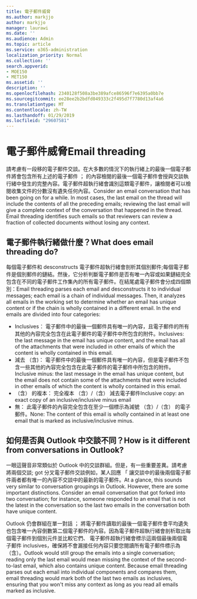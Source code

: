 ```yaml
---
title: 電子郵件威脅
ms.author: markjjo
author: markjjo
manager: laurawi
ms.date: ''
ms.audience: Admin
ms.topic: article
ms.service: o365-administration
localization_priority: Normal
ms.collection: ''
search.appverid:
- MOE150
- MET150
ms.assetid: ''
description: ''
ms.openlocfilehash: 2340128f508a3be389afce86596f7e6395a0bb7e
ms.sourcegitcommit: ee28ee2b2bdfd049333c2f495d7f7780d13af4a6
ms.translationtype: MT
ms.contentlocale: zh-TW
ms.lasthandoff: 01/29/2019
ms.locfileid: "29607581"
---
```

# <a name="email-threading"></a><span data-ttu-id="05681-102">電子郵件威脅</span><span class="sxs-lookup"><span data-stu-id="05681-102">Email threading</span></span>
<span data-ttu-id="05681-p101">請考慮有一段移的電子郵件交談。在大多數的情況下的執行緒上的最後一個電子郵件將會包含所有上述的電子郵件 ； 的內容檢閱的最後一個電子郵件會授與交談執行緒中發生的完整內容。電子郵件超執行緒會識別這類電子郵件，讓檢閱者可以檢閱收集文件的分數沒有遺失任何內容。</span><span class="sxs-lookup"><span data-stu-id="05681-p101">Consider an email conversation that has been going on for a while. In most cases, the last email on the thread will include the contents of all the preceding emails; reviewing the last email will give a complete context of the conversation that happened in the thread. Email threading identifies such emails so that reviewers can review a fraction of collected documents without losing any context.</span></span>

## <a name="what-does-email-threading-do"></a><span data-ttu-id="05681-106">電子郵件執行緒做什麼？</span><span class="sxs-lookup"><span data-stu-id="05681-106">What does email threading do?</span></span>
<span data-ttu-id="05681-p102">每個電子郵件和 desconstructs 電子郵件超執行緒會剖析其個別郵件;每個電子郵件是個別郵件的鏈結。然後，它分析判斷電子郵件是否有唯一內容或如果鏈結完全包含在不同的電子郵件工作集內的所有電子郵件。在結尾處電子郵件會分成四個類別：</span><span class="sxs-lookup"><span data-stu-id="05681-p102">Email threading parses each email and desconstructs it to individual messages; each email is a chain of individual messages. Then, it analyzes all emails in the working set to determine whether an email has unique content or if the chain is wholly contained in a different email. In the end emails are divided into four categories:</span></span>
- <span data-ttu-id="05681-110">Inclusives： 電子郵件中的最後一個郵件具有唯一的內容，且電子郵件的所有其他的內容完全包含在此電子郵件的電子郵件中所包含的附件。</span><span class="sxs-lookup"><span data-stu-id="05681-110">Inclusives: the last message in the email has unique content, and the email has all of the attachments that were included in other emails of which the content is wholly contained in this email.</span></span>
- <span data-ttu-id="05681-111">減去 （含)： 電子郵件中的最後一個郵件具有唯一的內容，但是電子郵件不包含一些其他的內容完全包含在此電子郵件的電子郵件中所包含的附件。</span><span class="sxs-lookup"><span data-stu-id="05681-111">Inclusive minus: the last message in the email has unique content, but the email does not contain some of the attachments that were included in other emails of which the content is wholly contained in this email.</span></span>
- <span data-ttu-id="05681-112">（含） 的複本： 完全複本 （含）/（含） 減去電子郵件</span><span class="sxs-lookup"><span data-stu-id="05681-112">Inclusive copy: an exact copy of an inclusive/inclusive minus email</span></span>
- <span data-ttu-id="05681-113">無： 此電子郵件的內容完全包含在至少一個標示為減號 （含）/（含） 的電子郵件。</span><span class="sxs-lookup"><span data-stu-id="05681-113">None: The content of this email is wholly contained in at least one email that is marked as inclusive/inclusive minus.</span></span>

## <a name="how-is-it-different-from-conversations-in-outlook"></a><span data-ttu-id="05681-114">如何是否與 Outlook 中交談不同？</span><span class="sxs-lookup"><span data-stu-id="05681-114">How is it different from conversations in Outlook?</span></span>
<span data-ttu-id="05681-p103">一眼這聲音非常類似於 Outlook 中的交談群組。但是，有一些重要差異。請考慮將兩個交談; got 分叉電子郵件交談例如，某人回應 「 讓交談中的最後兩個電子郵件兩者都有唯一的內容不交談中的最新的電子郵件。</span><span class="sxs-lookup"><span data-stu-id="05681-p103">At a glance, this sounds very similar to conversation groupings in Outlook. However, there are some important distinctions. Consider an email conversation that got forked into two conversation; for instance, someone responded to an email that is not the latest in the conversation so the last two emails in the conversation both have unique content.</span></span>

<span data-ttu-id="05681-p104">Outlook 仍會群組在單一對話 ； 將電子郵件讀取的最後一個電子郵件會平均遺失也包含唯一內容倒數第二個電子郵件的內容。因為電子郵件超執行緒會剖析取出每個電子郵件到個別元件並比較它們、 電子郵件超執行緒會標示這兩個最後兩個電子郵件 inclusives，確保將不會漏接任何內容只要您閱讀所有電子郵件標示為 （含）。</span><span class="sxs-lookup"><span data-stu-id="05681-p104">Outlook would still group the emails into a single conversation; reading only the last email would mean missing the context of the second-to-last email, which also contains unique content. Because email threading parses out each email into individual components and compares them, email threading would mark both of the last two emails as inclusives, ensuring that you won't miss any context as long as you read all emails marked as inclusive.</span></span>